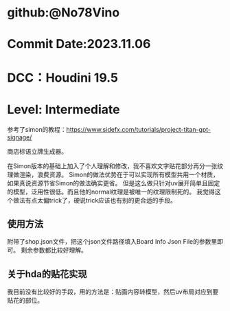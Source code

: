 # github:@No78Vino
# Commit Date:2023.11.06
# DCC：Houdini 19.5 
# Level: Intermediate

参考了simon的教程：https://www.sidefx.com/tutorials/project-titan-gpt-signage/

商店标语立牌生成器。

在Simon版本的基础上加入了个人理解和修改，我不喜欢文字贴花部分再分一张纹理做渲染，浪费资源。
Simon的做法优势在于可以实现所有模型共用一个材质，如果真说资源节省Simon的做法确实更省。
但是这么做只针对uv展开简单且固定的模型，泛用性很低。而且他的normal纹理是被唯一的纹理限制死的。
我觉得这个做法有点太偏trick了，硬说trick应该也有别的更合适的手段。

## 使用方法
附带了shop.json文件，把这个json文件路径填入Board Info Json File的参数里即可。
剩余参数都比较好理解。

## 关于hda的贴花实现
我目前没有比较好的手段，用的方法是：贴画内容转模型，然后uv布局对应到要贴花的部位。

